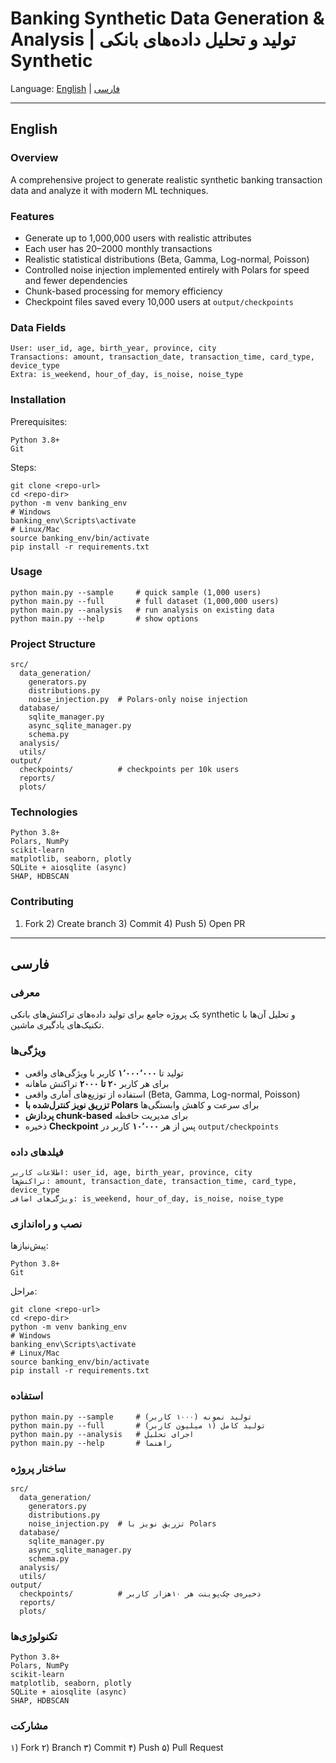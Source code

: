 # Banking Synthetic Data Generation & Analysis | تولید و تحلیل داده‌های بانکی Synthetic

Language: [English](#english) | [فارسی](#فارسی)

---

## English

### Overview
A comprehensive project to generate realistic synthetic banking transaction data and analyze it with modern ML techniques.

### Features
- Generate up to 1,000,000 users with realistic attributes
- Each user has 20–2000 monthly transactions
- Realistic statistical distributions (Beta, Gamma, Log-normal, Poisson)
- Controlled noise injection implemented entirely with Polars for speed and fewer dependencies
- Chunk-based processing for memory efficiency
- Checkpoint files saved every 10,000 users at `output/checkpoints`

### Data Fields
```
User: user_id, age, birth_year, province, city
Transactions: amount, transaction_date, transaction_time, card_type, device_type
Extra: is_weekend, hour_of_day, is_noise, noise_type
```

### Installation
Prerequisites:
```
Python 3.8+
Git
```

Steps:
```
git clone <repo-url>
cd <repo-dir>
python -m venv banking_env
# Windows
banking_env\Scripts\activate
# Linux/Mac
source banking_env/bin/activate
pip install -r requirements.txt
```

### Usage
```
python main.py --sample     # quick sample (1,000 users)
python main.py --full       # full dataset (1,000,000 users)
python main.py --analysis   # run analysis on existing data
python main.py --help       # show options
```

### Project Structure
```
src/
  data_generation/
    generators.py
    distributions.py
    noise_injection.py  # Polars-only noise injection
  database/
    sqlite_manager.py
    async_sqlite_manager.py
    schema.py
  analysis/
  utils/
output/
  checkpoints/          # checkpoints per 10k users
  reports/
  plots/
```

### Technologies
```
Python 3.8+
Polars, NumPy
scikit-learn
matplotlib, seaborn, plotly
SQLite + aiosqlite (async)
SHAP, HDBSCAN
```

### Contributing
1) Fork 2) Create branch 3) Commit 4) Push 5) Open PR



---

## فارسی

### معرفی
یک پروژه جامع برای تولید داده‌های تراکنش‌های بانکی synthetic و تحلیل آن‌ها با تکنیک‌های یادگیری ماشین.

### ویژگی‌ها
- تولید تا **۱٬۰۰۰٬۰۰۰** کاربر با ویژگی‌های واقعی
- برای هر کاربر **۲۰ تا ۲۰۰۰** تراکنش ماهانه
- استفاده از توزیع‌های آماری واقعی (Beta, Gamma, Log-normal, Poisson)
- **تزریق نویز کنترل‌شده با Polars** برای سرعت و کاهش وابستگی‌ها
- **پردازش chunk-based** برای مدیریت حافظه
- ذخیره **Checkpoint** پس از هر **۱۰٬۰۰۰** کاربر در `output/checkpoints`

### فیلدهای داده
```
اطلاعات کاربر: user_id, age, birth_year, province, city
تراکنش‌ها: amount, transaction_date, transaction_time, card_type, device_type
ویژگی‌های اضافی: is_weekend, hour_of_day, is_noise, noise_type
```

### نصب و راه‌اندازی
پیش‌نیازها:
```
Python 3.8+
Git
```
مراحل:
```
git clone <repo-url>
cd <repo-dir>
python -m venv banking_env
# Windows
banking_env\Scripts\activate
# Linux/Mac
source banking_env/bin/activate
pip install -r requirements.txt
```

### استفاده
```
python main.py --sample     # تولید نمونه (۱۰۰۰ کاربر)
python main.py --full       # تولید کامل (۱ میلیون کاربر)
python main.py --analysis   # اجرای تحلیل
python main.py --help       # راهنما
```

### ساختار پروژه
```
src/
  data_generation/
    generators.py
    distributions.py
    noise_injection.py  # تزریق نویز با Polars
  database/
    sqlite_manager.py
    async_sqlite_manager.py
    schema.py
  analysis/
  utils/
output/
  checkpoints/          # ذخیره‌ی چک‌پوینت هر ۱۰هزار کاربر
  reports/
  plots/
```

### تکنولوژی‌ها
```
Python 3.8+
Polars, NumPy
scikit-learn
matplotlib, seaborn, plotly
SQLite + aiosqlite (async)
SHAP, HDBSCAN
```

### مشارکت
۱) Fork ۲) Branch ۳) Commit ۴) Push ۵) Pull Request


